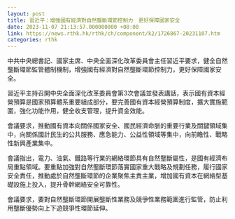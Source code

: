 ```yaml
---
layout: post
title: 習近平：增強國有經濟對自然壟斷環節控制力　更好保障國家安全
date: 2023-11-07 21:13:57.000000000 +08:00
link: https://news.rthk.hk/rthk/ch/component/k2/1726867-20231107.htm
categories: rthk
---
```


中共中央總書記、國家主席、中央全面深化改革委員會主任習近平要求，健全自然壟斷環節監管體制機制，增強國有經濟對自然壟斷環節控制力，更好保障國家安全。

習近平主持召開中央全面深化改革委員會第3次會議並發表講話，表示國有資本經營預算是國家預算體系重要組成部分，要完善國有資本經營預算制度，擴大實施範圍，強化功能作用，健全收支管理，提升資金效能。

會議要求，推動國有資本向關係國家安全、國民經濟命脈的重要行業及關鍵領域集中，向關係國計民生的公共服務、應急能力、公益性領域等集中，向前瞻性、戰略性新興產業集中。

會議指出，電力、油氣、鐵路等行業的網絡環節具有自然壟斷屬性，是國有經濟布局重點領域。要重點加強對自然壟斷環節落實國家重大戰略及規劃任務，履行國家安全責任，推動處於自然壟斷環節的企業聚焦主責主業，增加國有資本在網絡型基礎設施上投入，提升骨幹網絡安全可靠性。

會議要求，要對自然壟斷環節開展壟斷性業務及競爭性業務範圍進行監管，防止利用壟斷優勢向上下遊競爭性環節延伸。
